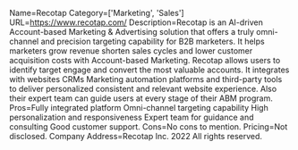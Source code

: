 Name=Recotap
Category=['Marketing', 'Sales']
URL=https://www.recotap.com/
Description=Recotap is an AI-driven Account-based Marketing & Advertising solution that offers a truly omni-channel and precision targeting capability for B2B marketers. It helps marketers grow revenue shorten sales cycles and lower customer acquisition costs with Account-based Marketing. Recotap allows users to identify target engage and convert the most valuable accounts. It integrates with websites CRMs Marketing automation platforms and third-party tools to deliver personalized consistent and relevant website experience. Also their expert team can guide users at every stage of their ABM program.
Pros=Fully integrated platform Omni-channel targeting capability High personalization and responsiveness Expert team for guidance and consulting Good customer support.
Cons=No cons to mention.
Pricing=Not disclosed.
Company Address=Recotap Inc. 2022 All rights reserved.
